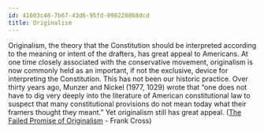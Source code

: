 ```yaml
---
id: 41603c48-7b67-43d6-95fd-098228868dcd
title: Originalism
---
```


Originalism, the theory that the Constitution should be interpreted according to the meaning or intent of the drafters, has great appeal to Americans. At one time closely associated with the conservative movement, originalism is now commonly held as an important, if not the exclusive, device for interpreting the Constitution. This has not been our historic practice. Over thirty years ago, Munzer and Nickel (1977, 1029) wrote that “one does not have to dig very deeply into the literature of American constitutional law to suspect that many constitutional provisions do not mean today what their framers thought they meant.” Yet originalism still has great appeal. (<u>The Failed Promise of Originalism</u> - Frank Cross)
